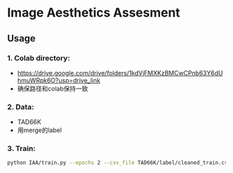 # Image Aesthetics Assesment

## Usage

### 1. Colab directory:
- https://drive.google.com/drive/folders/1kdVjFMXKzBMCwCPnb63Y6dUhmuWRpk6O?usp=drive_link
- 确保路径和colab保持一致

### 2. Data:
- TAD66K
- 用merge的label


### 3. Train:
```sh
python IAA/train.py --epochs 2 --csv_file TAD66K/label/cleaned_train.csv --img_dir TAD66K/image --output_model_path exp/model/IAA_2.pth
